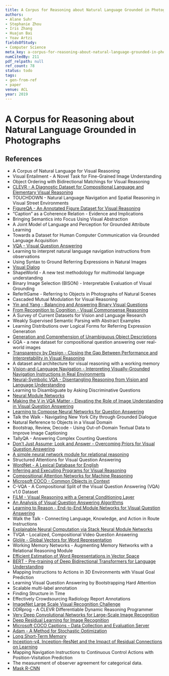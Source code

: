 ```yaml
---
title: A Corpus for Reasoning about Natural Language Grounded in Photographs
authors:
- Alane Suhr
- Stephanie Zhou
- Iris Zhang
- Huajun Bai
- Yoav Artzi
fieldsOfStudy:
- Computer Science
meta_key: a-corpus-for-reasoning-about-natural-language-grounded-in-photographs
numCitedBy: 211
pdf_relpath: null
ref_count: 78
status: todo
tags:
- gen-from-ref
- paper
venue: ACL
year: 2019
---
```


# A Corpus for Reasoning about Natural Language Grounded in Photographs

## References

- A Corpus of Natural Language for Visual Reasoning
- Visual Entailment - A Novel Task for Fine-Grained Image Understanding
- Object Ordering with Bidirectional Matchings for Visual Reasoning
- [CLEVR - A Diagnostic Dataset for Compositional Language and Elementary Visual Reasoning](./clevr-a-diagnostic-dataset-for-compositional-language-and-elementary-visual-reasoning.md)
- TOUCHDOWN - Natural Language Navigation and Spatial Reasoning in Visual Street Environments
- [FigureQA - An Annotated Figure Dataset for Visual Reasoning](./figureqa-an-annotated-figure-dataset-for-visual-reasoning.md)
- “Caption” as a Coherence Relation - Evidence and Implications
- Bringing Semantics into Focus Using Visual Abstraction
- A Joint Model of Language and Perception for Grounded Attribute Learning
- Towards a Dataset for Human Computer Communication via Grounded Language Acquisition
- [VQA - Visual Question Answering](./vqa-visual-question-answering.md)
- Learning to interpret natural language navigation instructions from observations
- Using Syntax to Ground Referring Expressions in Natural Images
- [Visual Dialog](./visual-dialog.md)
- ShapeWorld - A new test methodology for multimodal language understanding
- Binary Image Selection (BISON) - Interpretable Evaluation of Visual Grounding
- ReferItGame - Referring to Objects in Photographs of Natural Scenes
- Cascaded Mutual Modulation for Visual Reasoning
- [Yin and Yang - Balancing and Answering Binary Visual Questions](./yin-and-yang-balancing-and-answering-binary-visual-questions.md)
- [From Recognition to Cognition - Visual Commonsense Reasoning](./from-recognition-to-cognition-visual-commonsense-reasoning.md)
- A Survey of Current Datasets for Vision and Language Research
- Weakly Supervised Semantic Parsing with Abstract Examples
- Learning Distributions over Logical Forms for Referring Expression Generation
- [Generation and Comprehension of Unambiguous Object Descriptions](./generation-and-comprehension-of-unambiguous-object-descriptions.md)
- GQA - a new dataset for compositional question answering over real-world images
- [Transparency by Design - Closing the Gap Between Performance and Interpretability in Visual Reasoning](./transparency-by-design-closing-the-gap-between-performance-and-interpretability-in-visual-reasoning.md)
- A dataset and architecture for visual reasoning with a working memory
- [Vision-and-Language Navigation - Interpreting Visually-Grounded Navigation Instructions in Real Environments](./vision-and-language-navigation-interpreting-visually-grounded-navigation-instructions-in-real-environments.md)
- [Neural-Symbolic VQA - Disentangling Reasoning from Vision and Language Understanding](./neural-symbolic-vqa-disentangling-reasoning-from-vision-and-language-understanding.md)
- Learning to Disambiguate by Asking Discriminative Questions
- [Neural Module Networks](./neural-module-networks.md)
- [Making the V in VQA Matter - Elevating the Role of Image Understanding in Visual Question Answering](./making-the-v-in-vqa-matter-elevating-the-role-of-image-understanding-in-visual-question-answering.md)
- [Learning to Compose Neural Networks for Question Answering](./learning-to-compose-neural-networks-for-question-answering.md)
- Talk the Walk - Navigating New York City through Grounded Dialogue
- Natural Reference to Objects in a Visual Domain
- Bootstrap, Review, Decode - Using Out-of-Domain Textual Data to Improve Image Captioning
- TallyQA - Answering Complex Counting Questions
- [Don't Just Assume; Look and Answer - Overcoming Priors for Visual Question Answering](./don-t-just-assume-look-and-answer-overcoming-priors-for-visual-question-answering.md)
- [A simple neural network module for relational reasoning](./a-simple-neural-network-module-for-relational-reasoning.md)
- Structured Attentions for Visual Question Answering
- [WordNet - A Lexical Database for English](./wordnet-a-lexical-database-for-english.md)
- [Inferring and Executing Programs for Visual Reasoning](./inferring-and-executing-programs-for-visual-reasoning.md)
- [Compositional Attention Networks for Machine Reasoning](./compositional-attention-networks-for-machine-reasoning.md)
- [Microsoft COCO - Common Objects in Context](./microsoft-coco-common-objects-in-context.md)
- C-VQA - A Compositional Split of the Visual Question Answering (VQA) v1.0 Dataset
- [FiLM - Visual Reasoning with a General Conditioning Layer](./film-visual-reasoning-with-a-general-conditioning-layer.md)
- [An Analysis of Visual Question Answering Algorithms](./an-analysis-of-visual-question-answering-algorithms.md)
- [Learning to Reason - End-to-End Module Networks for Visual Question Answering](./learning-to-reason-end-to-end-module-networks-for-visual-question-answering.md)
- Walk the Talk - Connecting Language, Knowledge, and Action in Route Instructions
- [Explainable Neural Computation via Stack Neural Module Networks](./explainable-neural-computation-via-stack-neural-module-networks.md)
- TVQA - Localized, Compositional Video Question Answering
- [GloVe - Global Vectors for Word Representation](./glove-global-vectors-for-word-representation.md)
- Working Memory Networks - Augmenting Memory Networks with a Relational Reasoning Module
- [Efficient Estimation of Word Representations in Vector Space](./efficient-estimation-of-word-representations-in-vector-space.md)
- [BERT - Pre-training of Deep Bidirectional Transformers for Language Understanding](./bert-pre-training-of-deep-bidirectional-transformers-for-language-understanding.md)
- Mapping Instructions to Actions in 3D Environments with Visual Goal Prediction
- Learning Visual Question Answering by Bootstrapping Hard Attention
- Scalable multi-label annotation
- Finding Structure in Time
- Effectively Crowdsourcing Radiology Report Annotations
- [ImageNet Large Scale Visual Recognition Challenge](./imagenet-large-scale-visual-recognition-challenge.md)
- DDRprog - A CLEVR Differentiable Dynamic Reasoning Programmer
- [Very Deep Convolutional Networks for Large-Scale Image Recognition](./very-deep-convolutional-networks-for-large-scale-image-recognition.md)
- [Deep Residual Learning for Image Recognition](./deep-residual-learning-for-image-recognition.md)
- [Microsoft COCO Captions - Data Collection and Evaluation Server](./microsoft-coco-captions-data-collection-and-evaluation-server.md)
- [Adam - A Method for Stochastic Optimization](./adam-a-method-for-stochastic-optimization.md)
- [Long Short-Term Memory](./long-short-term-memory.md)
- [Inception-v4, Inception-ResNet and the Impact of Residual Connections on Learning](./inception-v4-inception-resnet-and-the-impact-of-residual-connections-on-learning.md)
- Mapping Navigation Instructions to Continuous Control Actions with Position-Visitation Prediction
- The measurement of observer agreement for categorical data.
- [Mask R-CNN](./mask-r-cnn.md)
